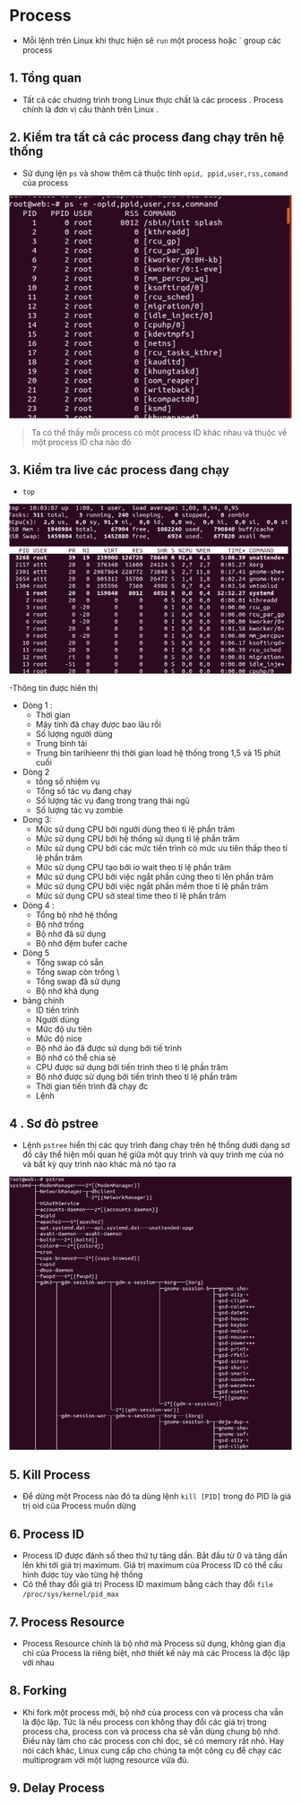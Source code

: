 # Process 
 - Mỗi lệnh trên Linux khi thực hiện sẽ `run` một process hoặc `  group các process
## 1. Tổng quan
- Tất cả các chương trình trong Linux thực chất là các process . Process chính là đơn vị cấu thành trên Linux .
## 2. Kiểm tra tất cả các process đang chạy trên hệ thống 
- Sử dụng lện `ps` và show thêm cá thuộc tính `opid, ppid,user,rss,comand` của process 

<img src="/Hệ điều hành Linux/image/15.png">

> Ta có thể thấy mỗi process có một process ID khác nhau và thuộc về một process ID cha nào đó 
## 3. Kiểm tra live các process đang chạy 

- `top`

 <img src="/Hệ điều hành Linux/image/16.png">

 -Thông tin được hiên thị 

- Dòng 1 : 
  - Thời gian 
  - Máy tính đã chạy được bao lâu rồi 
  - Số lượng người dùng 
  - Trung bình tải 
  - Trung bìn tarihieenr thị thời gian load hệ thống trong 1,5 và 15 phút cuối 
- Dòng 2 
  - tổng số nhiệm vụ 
  - Tổng số tác vụ đang chạy 
  - Số lượng tác vụ đang trong trang thái ngủ 
  - Số  lượng tác vụ zombie 
- Dong 3: 
  - Mức sử dụng CPU bởi người dùng theo tỉ lệ phần trăm 
  - Mức sử dụng CPU bởi hệ thống sử dụng tỉ lệ phần trăm 
  - Mức sử dụng CPU  bởi các mức tiến trình có mức ưu tiên thấp  theo tỉ lệ phần trăm 
  - Mức sử dụng CPU  tạo bởi io wait theo tỉ lệ phần trăm 
  - Mức sử dụng CPU bởi việc ngắt phần cứng theo tỉ lên phần trăm 
  - Mức sử dụng CPU bởi việc ngắt phần mềm thoe tỉ lệ phần trăm 
  - Mức sử dụng CPU sở steal time theo tỉ lệ phần trăm 
- Dòng 4 :
  - Tổng bộ nhớ hệ thống 
  - Bộ nhớ trống 
  - Bộ nhớ đã sử dụng 
  - Bộ nhớ đệm bufer cache 
 - Dòng 5 
   - Tổng swap có sẵn 
   - Tổng swap còn trống \
   - Tổng swap đã sử dụng 
   - Bộ nhớ khả dụng 
- bảng chính 
  - ID tiến trình 
  - Người dùng 
  - Mức độ ưu tiên 
  - Mức độ nice 
  - Bộ nhớ ảo đã được sử dụng bởi tiế trình 
  - Bộ nhớ có thể chia sẻ 
  - CPU được sử dụng  bới tiến trình theo tỉ lệ phần trăm 
  - Bộ nhớ được sử dụng bởi tiến trình theo tỉ lệ phần trăm 
  - Thời gian tiến trình đã chạy đc
  - Lệnh 
## 4 . Sơ đò pstree
- Lệnh `pstree` hiển thị các quy trình đang chạy trên hệ thống dưới dạng sơ đồ cây thể hiện mối quan hệ giữa một quy trình và quy trình mẹ của nó và bất kỳ quy trình nào khác mà nó tạo ra

<img src="/Hệ điều hành Linux/image/17.png">

## 5. Kill Process
- Để dừng một Process nào đó ta dùng lệnh `kill [PID]` trong đó PID là giá trị oid của Process muốn dừng
## 6. Process ID 
- Process ID được đánh số theo thứ tự tăng dần. Bắt đầu từ 0 và tăng dần lên khi tới giá trị maximum. Giá trị maximum của Process ID có thể cấu hình được tùy vào từng hệ thống
- Có thể thay đổi giá trị Process ID maximum bằng cách thay đổi `file /proc/sys/kernel/pid_max`
## 7. Process Resource
- Process Resource chính là bộ nhớ mà Process sử dụng, không gian địa chỉ của Process là riêng biệt, nhờ thiết kế này mà các Process là độc lập với nhau
## 8. Forking 
- Khi fork một process mới, bộ nhớ của process con và process cha vẫn là độc lập. Tức là nếu process con không thay đổi các giá trị trong process cha, process con và process cha sẽ vẫn dùng chung bộ nhớ. Điều này làm cho các process con chỉ đọc, sẽ có memory rất nhỏ. Hay nói cách khác, Linux cung cấp cho chúng ta một công cụ để chạy các multiprogram với một lượng resource vửa đủ.
## 9. Delay Process 

